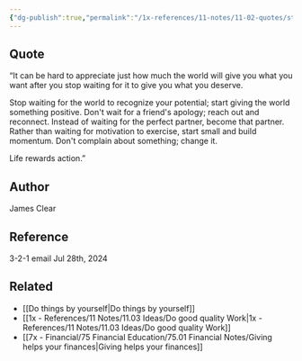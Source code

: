 ```yaml
---
{"dg-publish":true,"permalink":"/1x-references/11-notes/11-02-quotes/stop-waiting-for-the-world-to-recognize-your-potential-start-giving-the-world-something-positive-james-clear/","title":"Stop waiting for the world to recognize your potential - start giving the world something positive - James Clear","created":"2024-07-31T19:21:24.766+03:00","updated":"2024-07-31T19:21:24.766+03:00"}
---
```



## Quote
“It can be hard to appreciate just how much the world will give you what you want after you stop waiting for it to give you what you deserve.

Stop waiting for the world to recognize your potential; start giving the world something positive. Don't wait for a friend's apology; reach out and reconnect. Instead of waiting for the perfect partner, become that partner. Rather than waiting for motivation to exercise, start small and build momentum. Don't complain about something; change it.

Life rewards action.”

## Author
James Clear

## Reference
3-2-1 email Jul 28th, 2024

## Related
- [[Do things by yourself\|Do things by yourself]]
- [[1x - References/11 Notes/11.03 Ideas/Do good quality Work\|1x - References/11 Notes/11.03 Ideas/Do good quality Work]]
- [[7x - Financial/75 Financial Education/75.01 Financial Notes/Giving helps your finances\|Giving helps your finances]]
